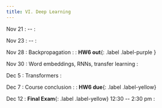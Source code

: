 ```yaml
---
title: VI. Deep Learning
---
```


Nov 21
: --
  : 

Nov 23
: --
  : 

Nov 28
: Backpropagation
  : 
: **HW6 out**{: .label .label-purple }

Nov 30
: Word embeddings, RNNs, transfer learning
  : 

Dec 5
: Transformers
  : 

Dec 7
: Course conclusion
  : 
: **HW6 due**{: .label .label-yellow}

Dec 12
: **Final Exam**{: .label .label-yellow} 12:30 -- 2:30 pm
  : 
